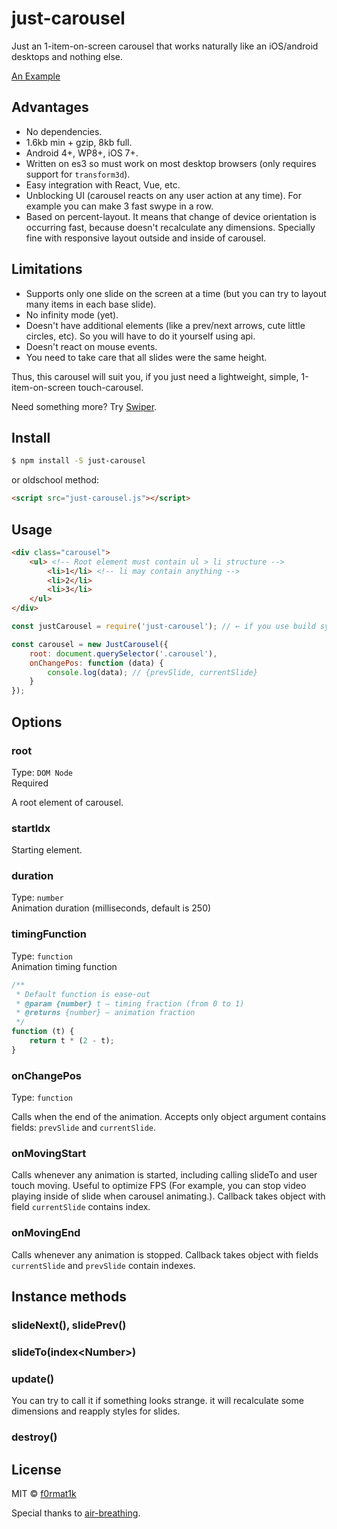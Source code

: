 # just-carousel

Just an 1-item-on-screen carousel that works naturally like an iOS/android desktops and nothing else.

[An Example](https://promo.github.io/just-carousel/demo/index.html)

## Advantages

* No dependencies.  
* 1.6kb min + gzip, 8kb full.  
* Android 4+, WP8+, iOS 7+.  
* Written on es3 so must work on most desktop browsers (only requires support for `transform3d`).  
* Easy integration with React, Vue, etc.
* Unblocking UI (carousel reacts on any user action at any time). For example you can make 3 fast swype in a row.
* Based on percent-layout. It means that change of device orientation is occurring fast, because doesn't recalculate any
dimensions. Specially fine with responsive layout outside and inside of carousel. 

## Limitations
* Supports only one slide on the screen at a time (but you can try to layout many items in each base slide).  
* No infinity mode (yet).  
* Doesn't have additional elements (like a prev/next arrows, cute little circles, etc). So you will have to do it
yourself using api.  
* Doesn't react on mouse events.  
* You need to take care that all slides were the same height.  

Thus, this carousel will suit you, if you just need a lightweight, simple, 1-item-on-screen touch-carousel.  

Need something more? Try [Swiper](https://github.com/nolimits4web/Swiper).

## Install

```bash
$ npm install -S just-carousel
```

or oldschool method:

```html
<script src="just-carousel.js"></script>
```

## Usage
```html
<div class="carousel">
	<ul> <!-- Root element must contain ul > li structure -->
		<li>1</li> <!-- li may contain anything -->
		<li>2</li>
		<li>3</li>
	</ul>
</div>
```

```js
const justCarousel = require('just-carousel'); // ← if you use build system

const carousel = new JustCarousel({
	root: document.querySelector('.carousel'),
	onChangePos: function (data) {
		console.log(data); // {prevSlide, currentSlide}
	}
});
```

## Options

### root

Type: `DOM Node`  
Required

A root element of carousel.

### startIdx

Starting element.

### duration
Type: `number`  
Animation duration (milliseconds, default is 250)

### timingFunction
Type: `function`  
Animation timing function
```javascript
/**
 * Default function is ease-out
 * @param {number} t — timing fraction (from 0 to 1)
 * @returns {number} — animation fraction
 */
function (t) {
	return t * (2 - t);
}
```

### onChangePos

Type: `function`

Calls when the end of the animation. Accepts only object argument
contains fields: `prevSlide` and `currentSlide`.

### onMovingStart
Calls whenever any animation is started, including calling slideTo and user touch moving.
Useful to optimize FPS (For example, you can stop video playing inside of slide when carousel animating.).
Callback takes object with field `currentSlide` contains index.

### onMovingEnd
Calls whenever any animation is stopped. Callback takes object with fields `currentSlide` and `prevSlide`
contain indexes.

## Instance methods

### slideNext(), slidePrev()

### slideTo(index\<Number\>)

### update()

You can try to call it if something looks strange. it will recalculate some dimensions and reapply styles for slides.

### destroy()

## License

MIT © [f0rmat1k](https://github.com/f0rmat1k)  
  
Special thanks to [air-breathing](https://github.com/air-breathing).
